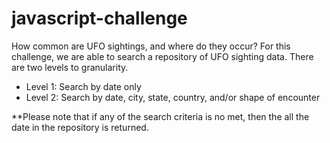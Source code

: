 # javascript-challenge

How common are UFO sightings, and where do they occur?  For this challenge, we are able to search a repository of UFO sighting data.  There are two levels to granularity.
* Level 1: Search by date only
* Level 2: Search by date, city, state, country, and/or shape of encounter

**Please note that if any of the search criteria is no met, then the all the date in the repository is returned. 
